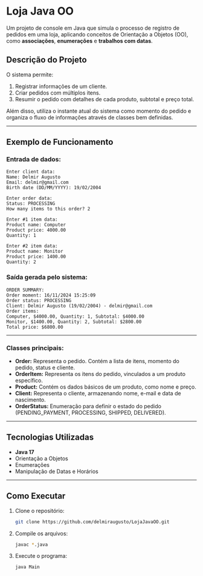 
# Loja Java OO

Um projeto de console em Java que simula o processo de registro de pedidos em uma loja, aplicando conceitos de Orientação a Objetos (OO), como **associações**, **enumerações** e **trabalhos com datas**.

## **Descrição do Projeto**

O sistema permite:
1. Registrar informações de um cliente.
2. Criar pedidos com múltiplos itens.
3. Resumir o pedido com detalhes de cada produto, subtotal e preço total.

Além disso, utiliza o instante atual do sistema como momento do pedido e organiza o fluxo de informações através de classes bem definidas.

---

## **Exemplo de Funcionamento**

### Entrada de dados:

```text
Enter client data:
Name: Delmir Augusto
Email: delmir@gmail.com
Birth date (DD/MM/YYYY): 19/02/2004

Enter order data:
Status: PROCESSING
How many items to this order? 2

Enter #1 item data:
Product name: Computer
Product price: 4000.00
Quantity: 1

Enter #2 item data:
Product name: Monitor
Product price: 1400.00
Quantity: 2
```

### Saída gerada pelo sistema:

```text
ORDER SUMMARY:
Order moment: 16/11/2024 15:25:09
Order status: PROCESSING
Client: Delmir Augusto (19/02/2004) - delmir@gmail.com
Order items:
Computer, $4000.00, Quantity: 1, Subtotal: $4000.00
Monitor, $1400.00, Quantity: 2, Subtotal: $2800.00
Total price: $6800.00
```

---

### **Classes principais:**
- **Order:** Representa o pedido. Contém a lista de itens, momento do pedido, status e cliente.
- **OrderItem:** Representa os itens do pedido, vinculados a um produto específico.
- **Product:** Contém os dados básicos de um produto, como nome e preço.
- **Client:** Representa o cliente, armazenando nome, e-mail e data de nascimento.
- **OrderStatus:** Enumeração para definir o estado do pedido (PENDING_PAYMENT, PROCESSING, SHIPPED, DELIVERED).

---

## **Tecnologias Utilizadas**

- **Java 17**
- Orientação a Objetos
- Enumerações
- Manipulação de Datas e Horários

---

## **Como Executar**

1. Clone o repositório:
   ```bash
   git clone https://github.com/delmiraugusto/LojaJavaOO.git
   ```
2. Compile os arquivos:
   ```bash
   javac *.java
   ```
3. Execute o programa:
   ```bash
   java Main
   ```

